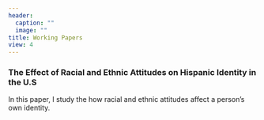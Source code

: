 ```yaml
---
header:
  caption: ""
  image: ""
title: Working Papers
view: 4
---
```


### The Effect of Racial and Ethnic Attitudes on Hispanic Identity in the U.S

In this paper, I study the how racial and ethnic attitudes affect a person’s own identity.